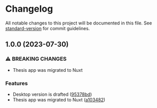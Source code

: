 # Changelog

All notable changes to this project will be documented in this file. See [standard-version](https://github.com/conventional-changelog/standard-version) for commit guidelines.

## 1.0.0 (2023-07-30)


### ⚠ BREAKING CHANGES

* Thesis app was migrated to Nuxt

### Features

* Desktop version is drafted ([95378bd](https://github.com/WebSavva/thesis/commit/95378bdf252e8559a6d09d10ca8d700b8da71495))
* Thesis app was migrated to Nuxt ([a103482](https://github.com/WebSavva/thesis/commit/a1034822d8b6bc856a33a251dbbef25d156600d1))
